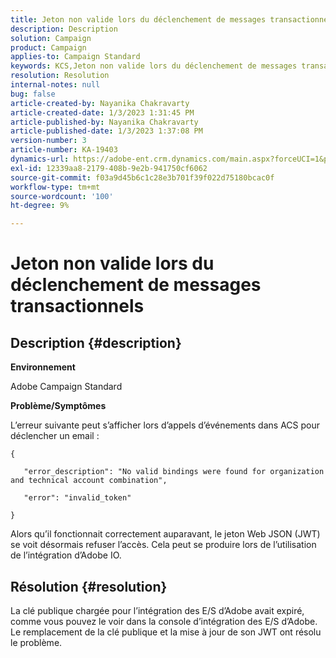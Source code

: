```yaml
---
title: Jeton non valide lors du déclenchement de messages transactionnels
description: Description
solution: Campaign
product: Campaign
applies-to: Campaign Standard
keywords: KCS,Jeton non valide lors du déclenchement de messages transactionnels
resolution: Resolution
internal-notes: null
bug: false
article-created-by: Nayanika Chakravarty
article-created-date: 1/3/2023 1:31:45 PM
article-published-by: Nayanika Chakravarty
article-published-date: 1/3/2023 1:37:08 PM
version-number: 3
article-number: KA-19403
dynamics-url: https://adobe-ent.crm.dynamics.com/main.aspx?forceUCI=1&pagetype=entityrecord&etn=knowledgearticle&id=e553d6f3-6a8b-ed11-81ac-6045bd006149
exl-id: 12339aa8-2179-408b-9e2b-941750cf6062
source-git-commit: f03a9d45b6c1c28e3b701f39f022d75180bcac0f
workflow-type: tm+mt
source-wordcount: '100'
ht-degree: 9%

---
```


# Jeton non valide lors du déclenchement de messages transactionnels

## Description {#description}


<b>Environnement</b>

Adobe Campaign Standard

<b>Problème/Symptômes</b>

L’erreur suivante peut s’afficher lors d’appels d’événements dans ACS pour déclencher un email :






```
{

   "error_description": "No valid bindings were found for organization and technical account combination",

   "error": "invalid_token"

}
```






Alors qu’il fonctionnait correctement auparavant, le jeton Web JSON (JWT) se voit désormais refuser l’accès. Cela peut se produire lors de l’utilisation de l’intégration d’Adobe IO.


## Résolution {#resolution}


La clé publique chargée pour l’intégration des E/S d’Adobe avait expiré, comme vous pouvez le voir dans la console d’intégration des E/S d’Adobe. Le remplacement de la clé publique et la mise à jour de son JWT ont résolu le problème.
